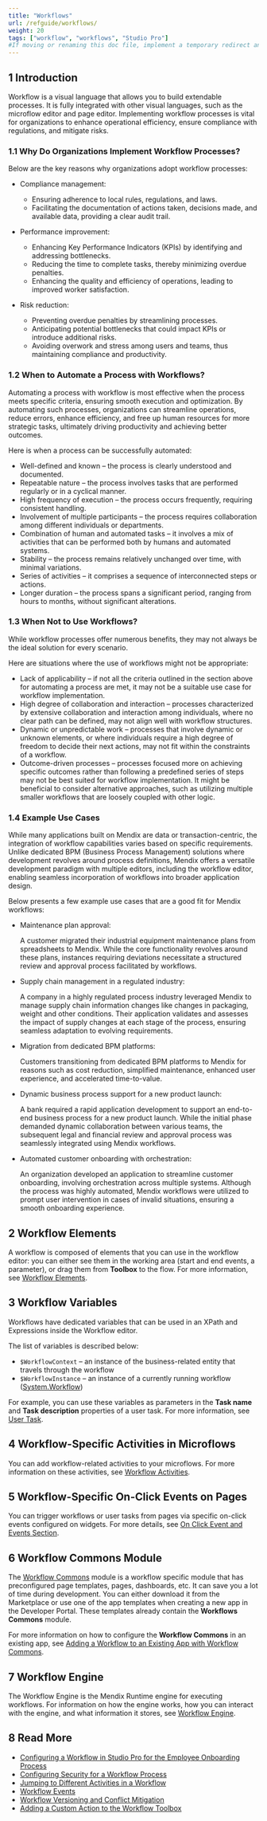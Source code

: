 ```yaml
---
title: "Workflows"
url: /refguide/workflows/
weight: 20
tags: ["workflow", "workflows", "Studio Pro"]
#If moving or renaming this doc file, implement a temporary redirect and let the respective team know they should update the URL in the product. See Mapping to Products for more details.
---
```


## 1 Introduction

Workflow is a visual language that allows you to build extendable processes. It is fully integrated with other visual languages, such as the microflow editor and page editor. Implementing workflow processes is vital for organizations to enhance operational efficiency, ensure compliance with regulations, and mitigate risks. 

### 1.1 Why Do Organizations Implement Workflow Processes?

Below are the key reasons why organizations adopt workflow processes:

* Compliance management:
    * Ensuring adherence to local rules, regulations, and laws.
    * Facilitating the documentation of actions taken, decisions made, and available data, providing a clear audit trail.

* Performance improvement:
    * Enhancing Key Performance Indicators (KPIs) by identifying and addressing bottlenecks.
    * Reducing the time to complete tasks, thereby minimizing overdue penalties.
    * Enhancing the quality and efficiency of operations, leading to improved worker satisfaction.

* Risk reduction:
    * Preventing overdue penalties by streamlining processes.
    * Anticipating potential bottlenecks that could impact KPIs or introduce additional risks.
    * Avoiding overwork and stress among users and teams, thus maintaining compliance and productivity.

### 1.2 When to Automate a Process with Workflows?

Automating a process with workflow is most effective when the process meets specific criteria, ensuring smooth execution and optimization. By automating such processes, organizations can streamline operations, reduce errors, enhance efficiency, and free up human resources for more strategic tasks, ultimately driving productivity and achieving better outcomes. 

Here is when a process can be successfully automated:

* Well-defined and known – the process is clearly understood and documented.
* Repeatable nature – the process involves tasks that are performed regularly or in a cyclical manner.
* High frequency of execution – the process occurs frequently, requiring consistent handling.
* Involvement of multiple participants – the process requires collaboration among different individuals or departments.
* Combination of human and automated tasks – it involves a mix of activities that can be performed both by humans and automated systems.
* Stability – the process remains relatively unchanged over time, with minimal variations.
* Series of activities – it comprises a sequence of interconnected steps or actions.
* Longer duration – the process spans a significant period, ranging from hours to months, without significant alterations.

### 1.3 When Not to Use Workflows?

While workflow processes offer numerous benefits, they may not always be the ideal solution for every scenario. 

Here are situations where the use of workflows might not be appropriate:

* Lack of applicability – if not all the criteria outlined in the section above for automating a process are met, it may not be a suitable use case for workflow implementation.
* High degree of collaboration and interaction – processes characterized by extensive collaboration and interaction among individuals, where no clear path can be defined, may not align well with workflow structures.
* Dynamic or unpredictable work – processes that involve dynamic or unknown elements, or where individuals require a high degree of freedom to decide their next actions, may not fit within the constraints of a workflow.
* Outcome-driven processes – processes focused more on achieving specific outcomes rather than following a predefined series of steps may not be best suited for workflow implementation. It might be beneficial to consider alternative approaches, such as utilizing multiple smaller workflows that are loosely coupled with other logic.

### 1.4 Example Use Cases

While many applications built on Mendix are data or transaction-centric, the integration of workflow capabilities varies based on specific requirements. Unlike dedicated BPM (Business Process Management) solutions where development revolves around process definitions, Mendix offers a versatile development paradigm with multiple editors, including the workflow editor, enabling seamless incorporation of workflows into broader application design. 

Below presents a few example use cases that are a good fit for Mendix workflows:

* Maintenance plan approval:
    
    A customer migrated their industrial equipment maintenance plans from spreadsheets to Mendix. While the core functionality revolves around these plans, instances requiring deviations necessitate a structured review and approval process facilitated by workflows.

* Supply chain management in a regulated industry:
    
    A company in a highly regulated process industry leveraged Mendix to manage supply chain information changes like changes in packaging, weight and other conditions. Their application validates and assesses the impact of supply changes at each stage of the process, ensuring seamless adaptation to evolving requirements.

* Migration from dedicated BPM platforms:
    
    Customers transitioning from dedicated BPM platforms to Mendix for reasons such as cost reduction, simplified maintenance, enhanced user experience, and accelerated time-to-value.

* Dynamic business process support for a new product launch:
    
    A bank required a rapid application development to support an end-to-end business process for a new product launch. While the initial phase demanded dynamic collaboration between various teams, the subsequent legal and financial review and approval process was seamlessly integrated using Mendix workflows.

* Automated customer onboarding with orchestration:
    
    An organization developed an application to streamline customer onboarding, involving orchestration across multiple systems. Although the process was highly automated, Mendix workflows were utilized to prompt user intervention in cases of invalid situations, ensuring a smooth onboarding experience.

## 2 Workflow Elements

A workflow is composed of elements that you can use in the workflow editor: you can either see them in the working area (start and end events, a parameter), or drag them from **Toolbox** to the flow. For more information, see [Workflow Elements](/refguide/workflow-elements/). 

## 3 Workflow Variables

Workflows have dedicated variables that can be used in an XPath and Expressions inside the Workflow editor. 

The list of variables is described below: 

* `$WorkflowContext` – an instance of the business-related entity that travels through the workflow
* `$WorkflowInstance` – an instance of a currently running workflow ([System.Workflow](/refguide/workflow-engine/#system-workflow))

For example, you can use these variables as parameters in the **Task name** and **Task description** properties of a user task. For more information, see [User Task](/refguide/user-task/). 

## 4 Workflow-Specific Activities in Microflows

You can add workflow-related activities to your microflows. For more information on these activities, see [Workflow Activities](/refguide/workflow-activities/). 

## 5 Workflow-Specific On-Click Events on Pages

You can trigger workflows or user tasks from pages via specific on-click events configured on widgets. For more details, see [On Click Event and Events Section](/refguide/on-click-event/).

## 6 Workflow Commons Module

The [Workflow Commons](/appstore/modules/workflow-commons/) module is a workflow specific module that has preconfigured page templates, pages, dashboards, etc. It can save you a lot of time during development. You can either download it from the Marketplace or use one of the app templates when creating a new app in the Developer Portal. These templates already contain the **Workflows Commons** module.

For more information on how to configure the **Workflow Commons** in an existing app, see [Adding a Workflow to an Existing App with Workflow Commons](/refguide/workflow-setting-up-app/).

## 7 Workflow Engine

The Workflow Engine is the Mendix Runtime engine for executing workflows. For information on how the engine works, how you can interact with the engine, and what information it stores, see [Workflow Engine](/refguide/workflow-engine/).

## 8 Read More

* [Configuring a Workflow in Studio Pro for the Employee Onboarding Process](/refguide/workflow-how-to-configure/)
* [Configuring Security for a Workflow Process](/refguide/workflow-security/)
* [Jumping to Different Activities in a Workflow](/refguide/jump-to/)
* [Workflow Events](/refguide/workflow-events/)
* [Workflow Versioning and Conflict Mitigation](/refguide/workflow-versioning/)
* [Adding a Custom Action to the Workflow Toolbox](/refguide/add-action-to-workflow-toolbox/)
